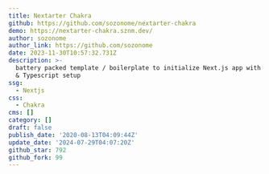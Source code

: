 ```yaml
---
title: Nextarter Chakra
github: https://github.com/sozonome/nextarter-chakra
demo: https://nextarter-chakra.sznm.dev/
author: sozonome
author_link: https://github.com/sozonome
date: 2023-11-30T10:57:32.731Z
description: >-
  battery packed template / boilerplate to initialize Next.js app with Chakra UI
  & Typescript setup
ssg:
  - Nextjs
css:
  - Chakra
cms: []
category: []
draft: false
publish_date: '2020-08-13T04:09:44Z'
update_date: '2024-07-29T04:07:20Z'
github_star: 792
github_fork: 99
---
```


